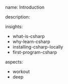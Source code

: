 name: Introduction

description: 

insights:
  - what-is-csharp
  - why-learn-csharp
  - installing-csharp-locally
  - first-program-csharp

aspects:
  - workout
  - deep